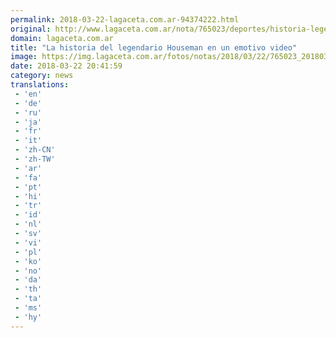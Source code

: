 ```yaml
---
permalink: 2018-03-22-lagaceta.com.ar-94374222.html
original: http://www.lagaceta.com.ar/nota/765023/deportes/historia-legendario-houseman-emotivo-video.html
domain: lagaceta.com.ar
title: "La historia del legendario Houseman en un emotivo video"
image: https://img.lagaceta.com.ar/fotos/notas/2018/03/22/765023_20180322151412.jpg
date: 2018-03-22 20:41:59
category: news
translations: 
 - 'en'
 - 'de'
 - 'ru'
 - 'ja'
 - 'fr'
 - 'it'
 - 'zh-CN'
 - 'zh-TW'
 - 'ar'
 - 'fa'
 - 'pt'
 - 'hi'
 - 'tr'
 - 'id'
 - 'nl'
 - 'sv'
 - 'vi'
 - 'pl'
 - 'ko'
 - 'no'
 - 'da'
 - 'th'
 - 'ta'
 - 'ms'
 - 'hy'
---
```


